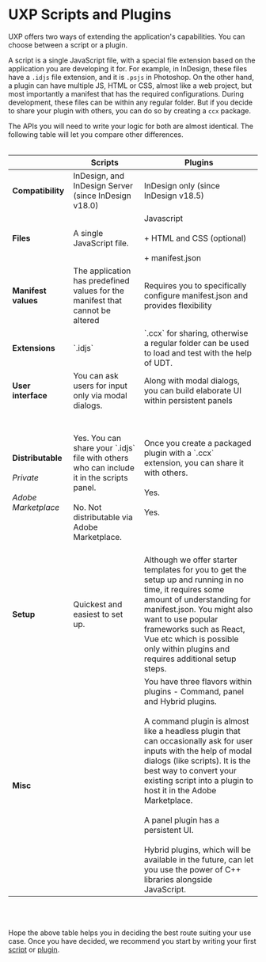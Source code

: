 # UXP Scripts and Plugins

UXP offers two ways of extending the application's capabilities. You can choose between a script or a plugin. 

A script is a single JavaScript file, with a special file extension based on the application you are developing it for. For example, in InDesign, these files have a `.idjs` file extension, and it is `.psjs` in Photoshop. On the other hand, a plugin can have multiple JS, HTML or CSS, almost like a web project, but most importantly a manifest that has the required configurations. During development, these files can be within any regular folder. But if you decide to share your plugin with others, you can do so by creating a `ccx` package.

The APIs you will need to write your logic for both are almost identical. The following table will let you compare other differences. <br></br>

<table columnWidths="20,40,40">
    <thead>
        <tr>
            <th></th>
            <th>Scripts</th>
            <th>Plugins</th>
        </tr>
    </thead>
    <tbody>
        <tr>
            <td><b>Compatibility</b></td>
            <td>InDesign, and InDesign Server (since InDesign v18.0)</td>
            <td>InDesign only (since InDesign v18.5)</td>
        </tr>
        <tr>
            <td><b>Files</b></td>
            <td>A single JavaScript file.</td>
            <td>
                Javascript <br></br>
                + HTML and CSS (optional) <br></br>
                + manifest.json</td>
        </tr>
        <tr>
            <td><b>Manifest values</b></td>
            <td>The application has predefined values for the manifest that cannot be altered</td>
            <td>Requires you to specifically configure manifest.json and provides flexibility</td>
        </tr>
        <tr>
            <td><b>Extensions</b></td>
            <td>`.idjs`</td>
            <td>`.ccx` for sharing, otherwise a regular folder can be used to load and test with the help of UDT.</td>
        </tr>
        <tr>
            <td><b>User interface</b></td>
            <td>You can ask users for input only via modal dialogs.</td>
            <td>Along with modal dialogs, you can build elaborate UI within persistent panels</td>
        </tr>
        <tr>
            <td><b>Distributable</b> <br></br>
                <i>Private</i> <br></br>
                <i> Adobe Marketplace</i></td>
            <td> <br></br>
                Yes. You can share your `.idjs` file with others who can include it in the scripts panel. <br></br>
                No. Not distributable via Adobe Marketplace.<br></br></td>
            <td>
                Once you create a packaged plugin with a `.ccx` extension, you can share it with others. <br></br>
                Yes. <br></br>
                Yes. <br></br></td>
        </tr>
        <tr>
            <td><b>Setup</b></td>
            <td>Quickest and easiest to set up.</td>
            <td>Although we offer starter templates for you to get the setup up and running in no time, it requires some amount of understanding for manifest.json. You might also want to use popular frameworks such as React, Vue etc which is possible only within plugins and requires additional setup steps. </td>
        </tr>
        <tr>
            <td><b>Misc</b></td>
            <td></td>
            <td>
                You have three flavors within plugins - Command, panel and Hybrid plugins. <br></br>
                A command plugin is almost like a headless plugin that can occasionally ask for user inputs with the help of modal dialogs (like scripts). It is the best way to convert your existing script into a plugin to host it in the Adobe Marketplace. <br></br>
                A panel plugin has a persistent UI. <br></br>
                Hybrid plugins, which will be available in the future, can let you use the power of C++ libraries alongside JavaScript.</td>
        </tr>
    </tbody>
</table>

<br></br>

Hope the above table helps you in deciding the best route suiting your use case. Once you have decided, we recommend you start by writing your first [script](../../scripts/getting-started) or [plugin](../../plugins/getting-started).
